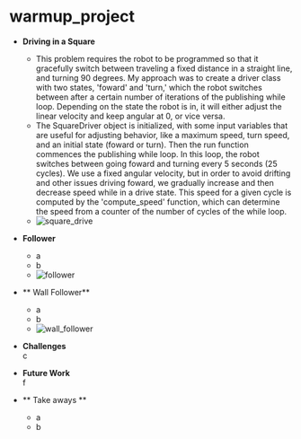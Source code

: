 # warmup_project
* **Driving in a Square**
  * This problem requires the robot to be programmed so that it gracefully switch between traveling a fixed distance in a straight line, and turning 90 degrees. My approach was to create a driver class with two states, 'foward' and 'turn,' which the robot switches between after a certain number of iterations of the publishing while loop. Depending on the state the robot is in, it will either adjust the linear velocity and keep angular at 0, or vice versa.
  * The SquareDriver object is initialized, with some input variables that are useful for adjusting behavior, like a maximum speed, turn speed, and an initial state (foward or turn). Then the run function commences the publishing while loop. In this loop, the robot switches between going foward and turning every 5 seconds (25 cycles). We use a fixed angular velocity, but in order to avoid drifting and other issues driving foward, we gradually increase and then decrease speed while in a drive state. This speed for a given cycle is computed by the 'compute_speed' function, which can determine the speed from a counter of the number of cycles of the while loop. 
  * ![square_drive](https://user-images.githubusercontent.com/63179479/113523140-9cd24f80-956b-11eb-9edb-7472dedde20c.gif)
* **Follower**
  * a
  * b
  * ![follower](https://user-images.githubusercontent.com/63179479/114346576-52cc0980-9b29-11eb-9bcd-fc5043e3b059.gif)

* ** Wall Follower**
  * a
  * b
  * ![wall_follower](https://user-images.githubusercontent.com/63179479/114346555-4ba4fb80-9b29-11eb-8d46-9779740cc90d.gif)

* **Challenges** \
 c
* **Future Work** \
 f
* ** Take aways **
  * a
  * b
